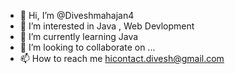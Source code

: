 - 👋 Hi, I’m @Diveshmahajan4
- 👀 I’m interested in Java , Web Devlopment
- 🌱 I’m currently learning Java
- 💞️ I’m looking to collaborate on ...
- 📫 How to reach me hicontact.divesh@gmail.com

<!---
Diveshmahajan4/Diveshmahajan4 is a ✨ special ✨ repository because its `README.md` (this file) appears on your GitHub profile.
You can click the Preview link to take a look at your changes.
--->
